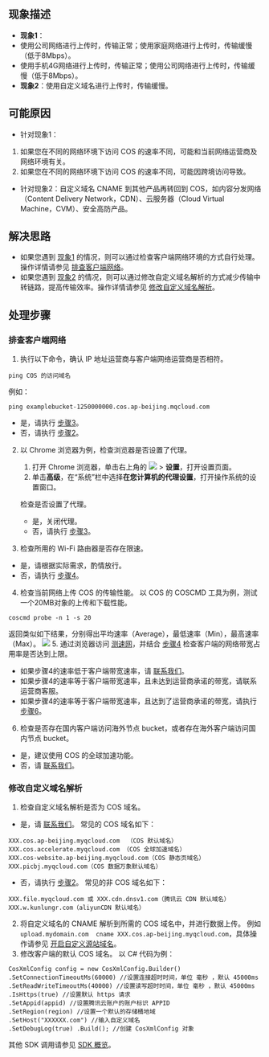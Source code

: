 ## 现象描述

- **现象1**：<span id="FaultPhenomenon1"></span>
 - 使用公司网络进行上传时，传输正常；使用家庭网络进行上传时，传输缓慢（低于8Mbps）。
 - 使用手机4G网络进行上传时，传输正常；使用公司网络进行上传时，传输缓慢（低于8Mbps）。
- **现象2**：<span id="FaultPhenomenon2"></span>使用自定义域名进行上传时，传输缓慢。

## 可能原因

- 针对现象1：
 1. 如果您在不同的网络环境下访问 COS 的速率不同，可能和当前网络运营商及网络环境有关。
 2. 如果您在不同的网络环境下访问 COS 的速率不同，可能因跨境访问导致。
- 针对现象2：自定义域名 CNAME 到其他产品再转回到 COS，如内容分发网络（Content Delivery Network，CDN）、云服务器（Cloud Virtual Machine，CVM）、安全高防产品。

## 解决思路

- 如果您遇到 [现象1](#FaultPhenomenon1) 的情况，则可以通过检查客户端网络环境的方式自行处理。操作详情请参见 [排查客户端网络](#SearchTheClientNetwork)。
- 如果您遇到 [现象2](#FaultPhenomenon2) 的情况，则可以通过修改自定义域名解析的方式减少传输中转链路，提高传输效率。操作详情请参见 [修改自定义域名解析](#ModifyCustomDomainNameResolution)。

## 处理步骤

<span id="SearchTheClientNetwork"></span>
### 排查客户端网络

1. 执行以下命令，确认 IP 地址运营商与客户端网络运营商是否相符。
```
ping COS 的访问域名
```
例如：
```
ping examplebucket-1250000000.cos.ap-beijing.mqcloud.com
```
 - 是，请执行 [步骤3](#step03)。
 - 否，请执行 [步骤2](#step02)。
2. <span id="step02"></span>以 Chrome 浏览器为例，检查浏览器是否设置了代理。
    1. 打开 Chrome 浏览器，单击右上角的 <img src="https://main.qcloudimg.com/raw/41a048f92c3d6160faff7e211bacce76.png"/> > **设置**，打开设置页面。
    2. 单击**高级**，在“系统”栏中选择**在您计算机的代理设置**，打开操作系统的设置窗口。

    检查是否设置了代理。
     - 是，关闭代理。
     - 否，请执行 [步骤3](#step03)。
3. <span id="step03"></span>检查所用的 Wi-Fi 路由器是否存在限速。
 - 是，请根据实际需求，酌情放行。
 - 否，请执行 [步骤4](#step04)。
4. <span id="step04"></span>检查当前网络上传 COS 的传输性能。
以 COS 的 COSCMD 工具为例，测试一个20MB对象的上传和下载性能。
```
coscmd probe -n 1 -s 20
```
返回类似如下结果，分别得出平均速率（Average），最低速率（Min），最高速率（Max）。
![](https://main.qcloudimg.com/raw/2fcecb96df04acc6b0c32c120ccb3c39.png)
5. 通过浏览器访问 [测速网](https://www.speedtest.cn/)，并结合 [步骤4](#step04) 检查客户端的网络带宽占用率是否达到上限。
 - 如果步骤4的速率低于客户端带宽速率，请 [联系我们](https://intl.cloud.tencent.com/contact-sales)。
 - 如果步骤4的速率等于客户端带宽速率，且未达到运营商承诺的带宽，请联系运营商客服。
 - 如果步骤4的速率等于客户端带宽速率，且达到了运营商承诺的带宽，请执行 [步骤6](#step06)。
6. <span id="step06"></span>检查是否存在国内客户端访问海外节点 bucket，或者存在海外客户端访问国内节点 bucket。
 - 是，建议使用 COS 的全球加速功能。
 - 否，请 [联系我们](https://intl.cloud.tencent.com/contact-sales)。

<span id="ModifyCustomDomainNameResolution"></span>
### 修改自定义域名解析

1. 检查自定义域名解析是否为 COS 域名。
 - 是，请 [联系我们](https://intl.cloud.tencent.com/contact-sales)。
 常见的 COS 域名如下：
```
XXX.cos.ap-beijing.myqcloud.com  （COS 默认域名）
XXX.cos.accelerate.myqcloud.com （COS 全球加速域名）
XXX.cos-website.ap-beijing.myqcloud.com（COS 静态页域名）
XXX.picbj.myqcloud.com（COS 数据万象默认域名）
```
 - 否，请执行 [步骤2](#2_step02)。
常见的非 COS 域名如下： 
```
XXX.file.myqcloud.com 或 XXX.cdn.dnsv1.com（腾讯云 CDN 默认域名）
XXX.w.kunlungr.com（aliyunCDN 默认域名）
```
2. <span id="2_step02"></span>将自定义域名的 CNAME 解析到所需的 COS 域名中，并进行数据上传。
例如 `upload.mydomain.com  cname XXX.cos.ap-beijing.myqcloud.com`，具体操作请参见 [开启自定义源站域名](https://intl.cloud.tencent.com/document/product/436/31507)。
3. 修改客户端的默认 COS 域名。
以 C# 代码为例：
```
CosXmlConfig config = new CosXmlConfig.Builder()
.SetConnectionTimeoutMs(60000) //设置连接超时时间，单位 毫秒 ，默认 45000ms
.SetReadWriteTimeoutMs(40000) //设置读写超时时间，单位 毫秒 ，默认 45000ms
.IsHttps(true) //设置默认 https 请求 
.SetAppid(appid) //设置腾讯云账户的账户标识 APPID
.SetRegion(region) //设置一个默认的存储桶地域
.SetHost("XXXXXX.com") //输入自定义域名
.SetDebugLog(true) .Build(); //创建 CosXmlConfig 对象
```
其他 SDK 调用请参见 [SDK 概览](https://intl.cloud.tencent.com/document/product/436/6474)。

